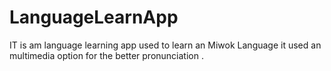 # LanguageLearnApp
IT is am language learning app used to learn an Miwok Language it used an multimedia option for the better pronunciation .
